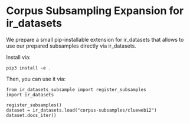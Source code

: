 # Corpus Subsampling Expansion for ir_datasets

We prepare a small pip-installable extension for ir_datasets that allows to use our prepared subsamples directly via ir_datasets.

Install via:

```
pip3 install -e .
```

Then, you can use it via:

```
from ir_datasets_subsample import register_subsamples
import ir_datasets

register_subsamples()
dataset = ir_datasets.load("corpus-subsamples/clueweb12")
dataset.docs_iter()
```

